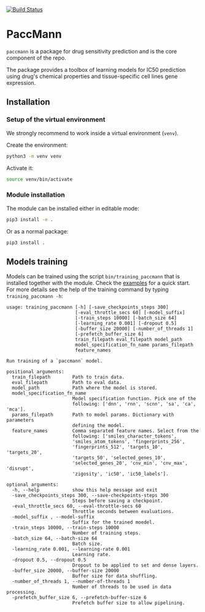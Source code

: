 [![Build Status](https://travis-ci.org/drugilsberg/paccmann.svg?branch=master)](https://travis-ci.org/drugilsberg/paccmann)
# PaccMann

`paccmann` is a package for drug sensitivity prediction and is the core component of the repo.

The package provides a toolbox of learning models for IC50 prediction using drug's chemical properties and tissue-specific cell lines gene expression.

## Installation

### Setup of the virtual environment

We strongly recommend to work inside a virtual environment (`venv`).

Create the environment:

```sh
python3 -m venv venv
```

Activate it:

```sh
source venv/bin/activate
```

### Module installation

The module can be installed either in editable mode:

```sh
pip3 install -e .
```

Or as a normal package:

```sh
pip3 install .
```

## Models training

Models can be trained using the script `bin/training_paccmann` that is installed together with the module. Check the [examples](https://github.com/drugilsberg/paccmann/tree/master/examples) for a quick start.
For more details see the help of the training command by typing `training_paccmann -h`:

```console
usage: training_paccmann [-h] [-save_checkpoints_steps 300]
                         [-eval_throttle_secs 60] [-model_suffix]
                         [-train_steps 10000] [-batch_size 64]
                         [-learning_rate 0.001] [-dropout 0.5]
                         [-buffer_size 20000] [-number_of_threads 1]
                         [-prefetch_buffer_size 6]
                         train_filepath eval_filepath model_path
                         model_specification_fn_name params_filepath
                         feature_names

Run training of a `paccmann` model.

positional arguments:
  train_filepath        Path to train data.
  eval_filepath         Path to eval data.
  model_path            Path where the model is stored.
  model_specification_fn_name
                        Model specification function. Pick one of the
                        following: ['dnn', 'rnn', 'scnn', 'sa', 'ca', 'mca'].
  params_filepath       Path to model params. Dictionary with parameters
                        defining the model.
  feature_names         Comma separated feature names. Select from the
                        following: ['smiles_character_tokens',
                        'smiles_atom_tokens', 'fingerprints_256',
                        'fingerprints_512', 'targets_10', 'targets_20',
                        'targets_50', 'selected_genes_10',
                        'selected_genes_20', 'cnv_min', 'cnv_max', 'disrupt',
                        'zigosity', 'ic50', 'ic50_labels'].

optional arguments:
  -h, --help            show this help message and exit
  -save_checkpoints_steps 300, --save-checkpoints-steps 300
                        Steps before saving a checkpoint.
  -eval_throttle_secs 60, --eval-throttle-secs 60
                        Throttle seconds between evaluations.
  -model_suffix , --model-suffix 
                        Suffix for the trained moedel.
  -train_steps 10000, --train-steps 10000
                        Number of training steps.
  -batch_size 64, --batch-size 64
                        Batch size.
  -learning_rate 0.001, --learning-rate 0.001
                        Learning rate.
  -dropout 0.5, --dropout 0.5
                        Dropout to be applied to set and dense layers.
  -buffer_size 20000, --buffer-size 20000
                        Buffer size for data shuffling.
  -number_of_threads 1, --number-of-threads 1
                        Number of threads to be used in data processing.
  -prefetch_buffer_size 6, --prefetch-buffer-size 6
                        Prefetch buffer size to allow pipelining.
```
